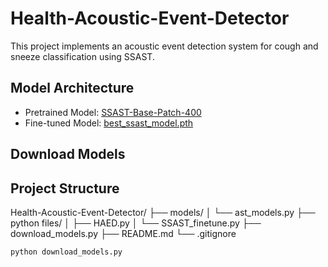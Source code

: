 # Health-Acoustic-Event-Detector

This project implements an acoustic event detection system for cough and sneeze classification using SSAST.

##  Model Architecture

- Pretrained Model: [SSAST-Base-Patch-400](https://drive.google.com/file/d/19mk5EPrfhFqtV2h1wx9eflYQr4SCqECs/view?usp=drive_link)
- Fine-tuned Model: [best_ssast_model.pth](https://drive.google.com/file/d/1O1L5r89LEm3pylf6uzkH90j6pG3pzk4s/view?usp=drive_link)

##  Download Models
## Project Structure
Health-Acoustic-Event-Detector/
├── models/
│ └── ast_models.py
├── python files/
│ ├── HAED.py
│ └── SSAST_finetune.py
├── download_models.py
├── README.md
└── .gitignore
```bash
python download_models.py
